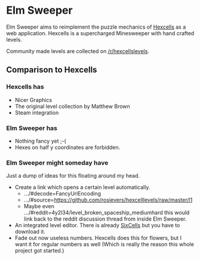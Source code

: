 # Elm Sweeper

Elm Sweeper aims to reimplement the puzzle mechanics of
[Hexcells](http://store.steampowered.com/app/265890/)
as a web application. Hexcells is a supercharged
Minesweeper with hand crafted levels.

Community made levels are collected on
[/r/hexcellslevels](https://www.reddit.com/r/hexcellslevels/).

## Comparison to Hexcells

### Hexcells has

  - Nicer Graphics
  - The original level collection by Matthew Brown
  - Steam integration

### Elm Sweeper has

  - Nothing fancy yet ;-(
  - Hexes on half y coordinates are forbidden.

### Elm Sweeper might someday have

Just a dump of ideas for this floating around my head.

- Create a link which opens a certain level automatically.
  - .../#decode=FancyUrlEncoding
  - .../#source=https://github.com/rosievers/hexcelllevels/raw/master/l1
  - Maybe even .../#reddit=4y2l34/level_broken_spaceship_mediumhard
  this would link back to the reddit discussion thread from inside Elm Sweeper.
- An integrated level editor. There is already [SixCells](https://github.com/blaxpirit/sixcells) but you have to download it.
- Fade out now useless numbers. Hexcells does this for flowers, but I want it for regular numbers as well (Which is really the reason this whole project got started.)
